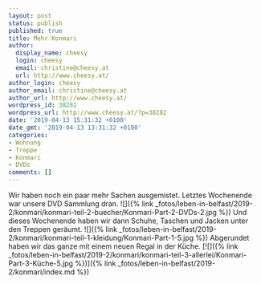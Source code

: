 ```yaml
---
layout: post
status: publish
published: true
title: Mehr Konmari
author:
  display_name: cheesy
  login: cheesy
  email: christine@cheesy.at
  url: http://www.cheesy.at/
author_login: cheesy
author_email: christine@cheesy.at
author_url: http://www.cheesy.at/
wordpress_id: 38282
wordpress_url: http://www.cheesy.at/?p=38282
date: '2019-04-13 15:31:32 +0100'
date_gmt: '2019-04-13 13:31:32 +0100'
categories:
- Wohnung
- Treppe
- Konmari
- DVDs
comments: []
---
```

Wir haben noch ein paar mehr Sachen ausgemistet. Letztes Wochenende war unsere DVD Sammlung dran.
![]({% link _fotos/leben-in-belfast/2019-2/konmari/konmari-teil-2-buecher/Konmari-Part-2-DVDs-2.jpg %})
Und dieses Wochenende haben wir dann Schuhe, Taschen und Jacken unter den Treppen geräumt.
![]({% link _fotos/leben-in-belfast/2019-2/konmari/konmari-teil-1-kleidung/Konmari-Part-1-5.jpg %})
Abgerundet haben wir das ganze mit einem neuen Regal in der Küche.
[![]({% link _fotos/leben-in-belfast/2019-2/konmari/konmari-teil-3-allerlei/Konmari-Part-3-Küche-5.jpg %})]({% link _fotos/leben-in-belfast/2019-2/konmari/index.md %})
